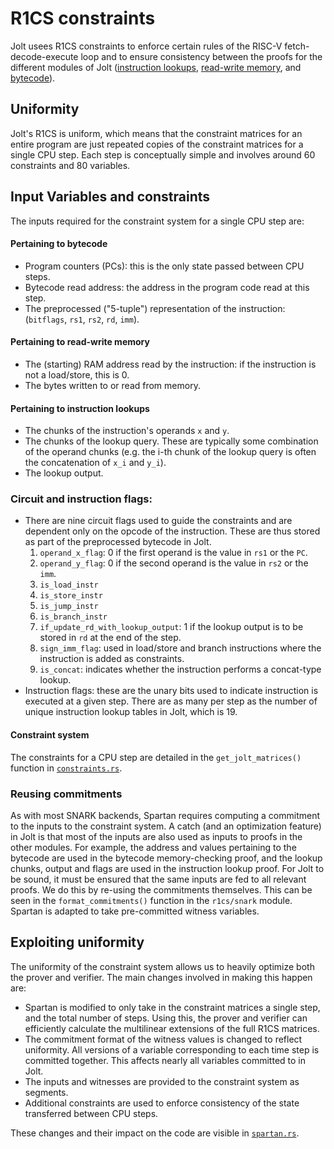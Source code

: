 # R1CS constraints

Jolt usees R1CS constraints to enforce certain rules of the RISC-V fetch-decode-execute loop 
and to ensure 
consistency between the proofs for the different modules of Jolt ([instruction lookups](./instruction_lookups.md), [read-write memory](./read_write_memory.md), and [bytecode](./bytecode.md)). 

## Uniformity

Jolt's R1CS is uniform, which means
that the constraint matrices for an entire program are just repeated copies of the constraint 
matrices for a single CPU step. 
Each step is conceptually simple and involves around 60 constraints and 80 variables. 

## Input Variables and constraints

The inputs required for the constraint system for a single CPU step are: 

#### Pertaining to bytecode
* Program counters (PCs): this is the only state passed between CPU steps. 
* Bytecode read address: the address in the program code read at this step. 
* The preprocessed ("5-tuple") representation of the instruction: (`bitflags`, `rs1`, `rs2`, `rd`, `imm`). 

#### Pertaining to read-write memory
* The (starting) RAM address read by the instruction: if the instruction is not a load/store, this is 0.
* The bytes written to or read from memory.

####  Pertaining to instruction lookups
* The chunks of the instruction's operands `x` and `y`. 
* The chunks of the lookup query. These are typically some combination of the operand chunks (e.g. the i-th chunk of the lookup query is often the concatenation of `x_i` and `y_i`).
* The lookup output. 

### Circuit and instruction flags: 
* There are nine circuit flags used to guide the constraints and are dependent only on the opcode of the instruction. These are thus stored as part of the preprocessed bytecode in Jolt. 
    1. `operand_x_flag`: 0 if the first operand is the value in `rs1` or the `PC`. 
    2. `operand_y_flag`: 0 if the second operand is the value in `rs2` or the `imm`. 
    3. `is_load_instr`
    4. `is_store_instr`
    5. `is_jump_instr`
    6. `is_branch_instr`
    7. `if_update_rd_with_lookup_output`: 1 if the lookup output is to be stored in `rd` at the end of the step. 
    8. `sign_imm_flag`: used in load/store and branch instructions where the instruction is added as constraints. 
    9. `is_concat`: indicates whether the instruction performs a concat-type lookup. 
* Instruction flags: these are the unary bits used to indicate instruction is executed at a given step. There are as many per step as the number of unique instruction lookup tables in Jolt, which is 19. 

#### Constraint system 

The constraints for a CPU step are detailed in the `get_jolt_matrices()` function in [`constraints.rs`](https://github.com/a16z/jolt/blob/main/jolt-core/src/r1cs/jolt_constraints.rs). 

### Reusing commitments 

As with most SNARK backends, Spartan requires computing a commitment to the inputs 
to the constraint system. 
A catch (and an optimization feature) in Jolt is that most of the inputs 
are also used as inputs to proofs in the other modules. For example, 
the address and values pertaining to the bytecode are used in the bytecode memory-checking proof, 
and the lookup chunks, output and flags are used in the instruction lookup proof. 
For Jolt to be sound, it must be ensured that the same inputs are fed to all relevant proofs. 
We do this by re-using the commitments themselves. 
This can be seen in the `format_commitments()` function in the `r1cs/snark` module. 
Spartan is adapted to take pre-committed witness variables. 

## Exploiting uniformity 

The uniformity of the constraint system allows us to heavily optimize both the prover and verifier. 
The main changes involved in making this happen are: 
- Spartan is modified to only take in the constraint matrices a single step, and the total number of steps. Using this, the prover and verifier can efficiently calculate the multilinear extensions of the full R1CS matrices. 
- The commitment format of the witness values is changed to reflect uniformity. All versions of a variable corresponding to each time step is committed together. This affects nearly all variables committed to in Jolt. 
- The inputs and witnesses are provided to the constraint system as segments. 
- Additional constraints are used to enforce consistency of the state transferred between CPU steps. 

These changes and their impact on the code are visible in [`spartan.rs`](https://github.com/a16z/jolt/blob/main/jolt-core/src/r1cs/spartan.rs).
